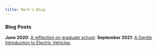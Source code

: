 ```yaml
---
title: Mark's Blog
---
```


### Blog Posts

**June 2020**: [A reflection on graduate school](gradreflect.md).
**September 2021**: [A Gentle Introduction to Electric Vehicles](electricvehicles.md).